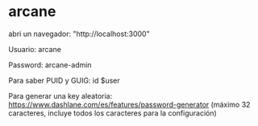 # arcane

abri un navegador: "http://localhost:3000"

Usuario: arcane

Password: arcane-admin

Para saber PUID y GUIG: id $user

Para generar una key aleatoria: https://www.dashlane.com/es/features/password-generator (máximo 32 caracteres, incluye todos los caracteres para la configuración)

